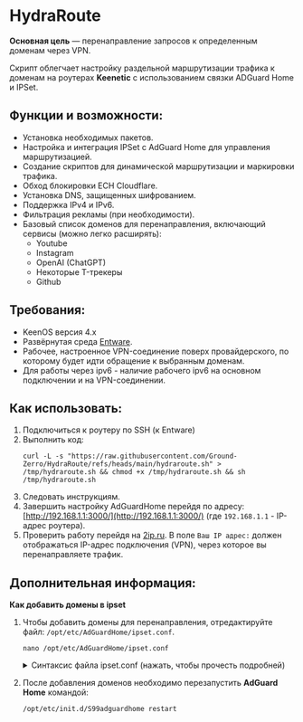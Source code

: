 # HydraRoute

**Основная цель** — перенаправление запросов к определенным доменам через VPN.

Скрипт облегчает настройку раздельной маршрутизации трафика к доменам на роутерах **Keenetic** с использованием связки ADGuard Home и IPSet.

## Функции и возможности:
- Установка необходимых пакетов.
- Настройка и интеграция IPSet с AdGuard Home для управления маршрутизацией.
- Создание скриптов для динамической маршрутизации и маркировки трафика.
- Обход блокировки ECH Cloudflare.
- Установка DNS, защищенных шифрованием.
- Поддержка IPv4 и IPv6.
- Фильтрация рекламы (при необходимости).
- Базовый список доменов для перенаправления, включающий сервисы (можно легко расширять):
  - Youtube
  - Instagram
  - OpenAI (ChatGPT)
  - Некоторые T-трекеры
  - Github

## Требования:
- KeenOS версия 4.х
- Развёрнутая среда [Entware](https://help.keenetic.com/hc/ru/articles/360021214160-Установка-системы-пакетов-репозитория-Entware-на-USB-накопитель).
- Рабочее, настроенное VPN-соединение поверх провайдерского, по которому будет идти обращение к выбранным доменам.
- Для работы через ipv6 - наличие рабочего ipv6 на основном подключении и на VPN-соединении.

## Как использовать:
1. Подключиться к роутеру по SSH (к Entware)
2. Выполнить код:
	```
	curl -L -s "https://raw.githubusercontent.com/Ground-Zerro/HydraRoute/refs/heads/main/hydraroute.sh" > /tmp/hydraroute.sh && chmod +x /tmp/hydraroute.sh && sh /tmp/hydraroute.sh
	```
3. Следовать инструкциям.
4. Завершить настройку AdGuardHome перейдя по адресу: [http://192.168.1.1:3000/](http://192.168.1.1:3000/) (где `192.168.1.1` - IP-адрес роутера).
5. Проверить работу перейдя на [2ip.ru](https://2ip.ru/). В поле `Ваш IP адрес:` должен отображаться IP-адрес подключения (VPN), через которое вы перенаправляете трафик.

## Дополнительная информация:
**Как добавить домены в ipset**
1. Чтобы добавить домены для перенаправления, отредактируйте файл: `/opt/etc/AdGuardHome/ipset.conf`.
	```
	nano /opt/etc/AdGuardHome/ipset.conf
	```
 
   <details>
   <summary>Синтаксис файла ipset.conf (нажать, чтобы прочесть подробней)</summary>
   
	```
	intel.com,2ip.ru/bypass,bypass6
	instagram.com,cdninstagram.com/bypass,bypass6
	openai.com,chatgpt.com/bypass,bypass6
	```
   
	- В левой части через запятую указаны домены, требующие обхода.
	- Справа после слэша — ipset, в который AGH складывает результаты разрешения DNS-имён. В примере указаны создаваемые скриптом `ipset` для IPv4 и IPv6: `/bypass,bypass6`
	- Можно указать всё в одну строчку, можно разделить логически на несколько строк как в примере.
	- Домены третьего уровня и выше включаются сами, т.е. указание `intel.com` включает также `www.intel.com`, `download.intel.com` и прочее.
	- В примере добавлен «сигнальный» сервис [2ip.ru](https://2ip.ru/), для проверки работоспособности решения, показывающий IP-адрес туннеля (VPN), через которое вы перенаправите трафик.
   </details>

2. После добавления доменов необходимо перезапустить **AdGuard Home** командой:
	```
	/opt/etc/init.d/S99adguardhome restart
	```
